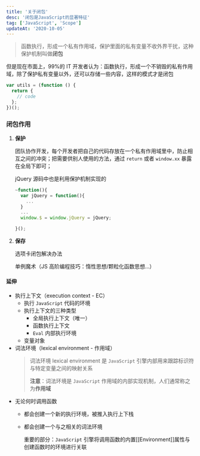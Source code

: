 ```yaml
---
title: '关于闭包'
desc: '闭包是JavaScript的显著特征'
tag: ['JavaScript', 'Scope']
updateAt: '2020-10-05'
---
```


> 函数执行，形成一个私有作用域，保护里面的私有变量不收外界干扰，这种保护机制叫做**闭包**

但是现在市面上，99%的 IT 开发者认为：函数执行，形成一个不销毁的私有作用域，除了保护私有变量以外，还可以存储一些内容，这样的模式才是闭包

```javascript
var utils = (function () {
  return {
    // code
  };
})();
```

### 闭包作用

1. **保护**

   团队协作开发，每个开发者把自己的代码存放在一个私有作用域里中，防止相互之间的冲突；把需要供别人使用的方法，通过 `return` 或者 `window.xx` 暴露在全局下即可；

   jQuery 源码中也是利用保护机制实现的

   ```javascript
   ~function(){
     var jQuery = function(){
       ...
     }
     ...
     window.$ = window.jQuery = jQuery;

   }();
   ```

2. **保存**

   选项卡闭包解决办法

   单例魔术（JS 高阶编程技巧：惰性思想/颗粒化函数思想...）

#### 延伸

- 执行上下文（execution context - EC）
  - 执行 `JavaScript` 代码的环境
  - 执行上下文的三种类型
    - 全局执行上下文（唯一）
    - 函数执行上下文
    - `Eval` 内部执行环境
  - 变量对象
- 词法环境（lexical environment - 作用域）
  > 词法环境 lexical environment 是 `JavaScript` 引擎内部用来跟踪标识符与特定变量之间的映射关系
  >
  > **注意**：词法环境是 `JavaScript` 作用域的内部实现机制，人们通常称之为**作用域**
- 无论何时调用函数
  - 都会创建一个新的执行环境，被推入执行上下栈
  - 都会创建一个与之相关的词法环境

    重要的部分：`JavaScript` 引擎将调用函数的内置[[Environment]]属性与创建函数时的环境进行关联
